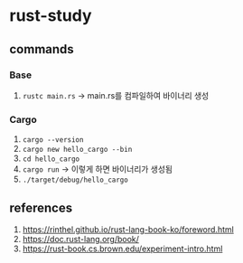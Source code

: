 # rust-study

## commands
### Base
1. `rustc main.rs` -> main.rs를 컴파일하여 바이너리 생성

### Cargo
1. `cargo --version`
2. `cargo new hello_cargo --bin`
3. `cd hello_cargo`
4. `cargo run` -> 이렇게 하면 바이너리가 생성됨
5. `./target/debug/hello_cargo`


## references
1. https://rinthel.github.io/rust-lang-book-ko/foreword.html
2. https://doc.rust-lang.org/book/
3. https://rust-book.cs.brown.edu/experiment-intro.html